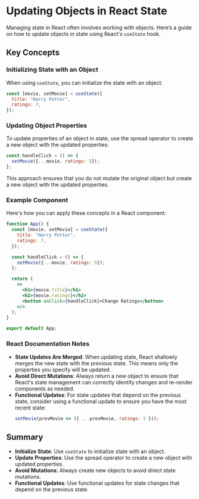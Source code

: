 # Updating Objects in React State

Managing state in React often involves working with objects. Here’s a guide on how to update objects in state using React's `useState` hook.

## Key Concepts

### Initializing State with an Object

When using `useState`, you can initialize the state with an object:
```jsx
const [movie, setMovie] = useState({
  title: "Harry Potter",
  ratings: 7,
});
```

### Updating Object Properties

To update properties of an object in state, use the spread operator to create a new object with the updated properties:
```jsx
const handleClick = () => {
  setMovie({...movie, ratings: 5});
};
```
This approach ensures that you do not mutate the original object but create a new object with the updated properties.

### Example Component

Here's how you can apply these concepts in a React component:
```jsx
function App() {
  const [movie, setMovie] = useState({
    title: "Harry Potter",
    ratings: 7,
  });

  const handleClick = () => {
    setMovie({...movie, ratings: 5});
  };

  return (
    <>
      <h1>{movie.title}</h1>
      <h2>{movie.ratings}</h2>
      <button onClick={handleClick}>Change Ratings</button>
    </>
  );
}

export default App;
```

### React Documentation Notes

- **State Updates Are Merged**: When updating state, React shallowly merges the new state with the previous state. This means only the properties you specify will be updated.
- **Avoid Direct Mutations**: Always return a new object to ensure that React's state management can correctly identify changes and re-render components as needed.
- **Functional Updates**: For state updates that depend on the previous state, consider using a functional update to ensure you have the most recent state:
  ```jsx
  setMovie(prevMovie => ({ ...prevMovie, ratings: 5 }));
  ```

## Summary

- **Initialize State**: Use `useState` to initialize state with an object.
- **Update Properties**: Use the spread operator to create a new object with updated properties.
- **Avoid Mutations**: Always create new objects to avoid direct state mutations.
- **Functional Updates**: Use functional updates for state changes that depend on the previous state.